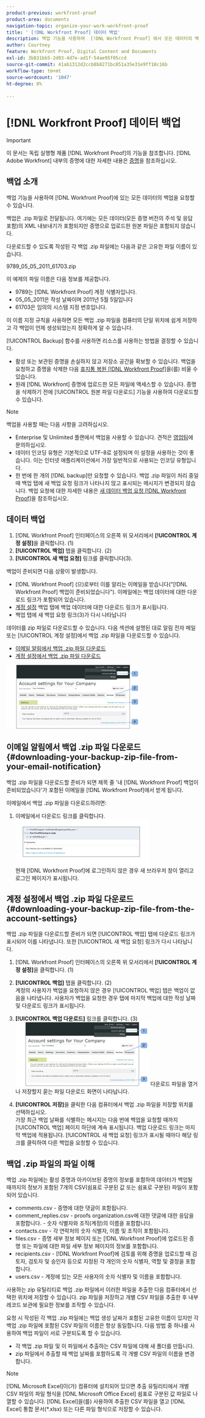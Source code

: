 ```yaml
---
product-previous: workfront-proof
product-area: documents
navigation-topic: organize-your-work-workfront-proof
title: ' [!DNL Workfront Proof] 데이터 백업'
description: 백업 기능을 사용하여  [!DNL Workfront Proof] 에서 모든 데이터의 백업을 요청할 수 있습니다.
author: Courtney
feature: Workfront Proof, Digital Content and Documents
exl-id: 3b831bb5-2d03-4d7e-ad1f-54ae95f05ccd
source-git-commit: 41ab1312d2ccb8b8271bc851a35e31e9ff18c16b
workflow-type: tm+mt
source-wordcount: '1047'
ht-degree: 0%

---
```


# [!DNL Workfront Proof] 데이터 백업

>[!IMPORTANT]
>
>이 문서는 독립 실행형 제품 [!DNL Workfront Proof]의 기능을 참조합니다. [!DNL Adobe Workfront] 내부의 증명에 대한 자세한 내용은 [증명](../../../review-and-approve-work/proofing/proofing.md)을 참조하십시오.

## 백업 소개

백업 기능을 사용하여 [!DNL Workfront Proof]에 있는 모든 데이터의 백업을 요청할 수 있습니다.

백업은 .zip 파일로 전달됩니다. 여기에는 모든 데이터(모든 증명 버전의 주석 및 응답 포함)의 XML 내보내기가 포함되지만 증명으로 업로드한 원본 파일은 포함되지 않습니다.

다운로드할 수 있도록 작성된 각 백업 .zip 파일에는 다음과 같은 고유한 파일 이름이 있습니다.

9789_05_05_2011_61703.zip

이 예제의 파일 이름은 다음 정보를 제공합니다.

* 9789는 [!DNL Workfront Proof] 계정 식별자입니다.
* 05_05_2011은 작성 날짜이며 2011년 5월 5일입니다
* 61703은 임의의 시스템 지정 번호입니다.

이 이름 지정 규칙을 사용하면 모든 백업 .zip 파일을 컴퓨터의 단일 위치에 쉽게 저장하고 각 백업이 언제 생성되었는지 정확하게 알 수 있습니다.

[!UICONTROL Backup] 함수를 사용하면 리소스를 사용하는 방법을 결정할 수 있습니다.

* 활성 또는 보관된 증명을 손실하지 않고 저장소 공간을 확보할 수 있습니다. 백업을 요청하고 증명을 삭제한 다음 [휴지통 복원 [!DNL Workfront Proof]](../../../workfront-proof/wp-work-proofsfiles/manage-your-work/restore-and-empty-trash.md)을(를) 비울 수 있습니다.
* 원래 [!DNL Workfront] 증명에 업로드한 모든 파일에 액세스할 수 있습니다. 증명을 삭제하기 전에 [!UICONTROL 원본 파일 다운로드] 기능을 사용하여 다운로드할 수 있습니다.

>[!NOTE]
>
>백업을 사용할 때는 다음 사항을 고려하십시오.
>
>* Enterprise 및 Unlimited 플랜에서 백업을 사용할 수 있습니다. 견적은 [영업팀](mailto:sales@proofhq.com)에 문의하십시오.
>* 데이터 인코딩 유형은 기본적으로 UTF-8로 설정되며 이 설정을 사용하는 것이 좋습니다. 이는 인터넷 애플리케이션에서 가장 일반적으로 사용되는 인코딩 유형입니다.
>* 한 번에 한 개의 [!DNL backup]만 요청할 수 있습니다. 백업 .zip 파일이 처리 중일 때 백업 탭에 새 백업 요청 링크가 나타나지 않고 표시되는 메시지가 변경되지 않습니다. 백업 요청에 대한 자세한 내용은 [새 데이터 백업 요청 [!DNL Workfront Proof]](../../../workfront-proof/wp-acct-admin/account-settings/request-new-data-backup-in-wp.md)을 참조하십시오.
>



## 데이터 백업

1. [!DNL Workfront Proof] 인터페이스의 오른쪽 위 모서리에서 **[!UICONTROL 계정 설정]**&#x200B;을 클릭합니다. (1)
1. **[!UICONTROL 백업]** 탭을 클릭합니다. (2)
1. **[!UICONTROL 새 백업 요청]** 링크를 클릭합니다(3).

백업이 준비되면 다음 상황이 발생합니다.

* [!DNL Workfront Proof] (으)로부터 이를 알리는 이메일을 받습니다(&quot;[!DNL Workfront Proof] 백업이 준비되었습니다&quot;). 이메일에는 백업 데이터에 대한 다운로드 링크가 포함되어 있습니다.
* [계정 설정](https://support.workfront.com/hc/en-us/sections/115000912147-Account-settings) 백업 탭에 백업 데이터에 대한 다운로드 링크가 표시됩니다.
* 백업 탭에 새 백업 요청 링크(3)가 다시 나타납니다

데이터를 zip 파일로 다운로드할 수 있습니다. 다음 섹션에 설명된 대로 알림 전자 메일 또는 [!UICONTROL 계정 설정]에서 백업 .zip 파일을 다운로드할 수 있습니다.

* [이메일 알림에서 백업 .zip 파일 다운로드](#downloading-your-backup-zip-file-from-your-email-notification)
* [계정 설정에서 백업 .zip 파일 다운로드](#downloading-your-backup-zip-file-from-the-account-settings)

![Request_Backup.png](assets/request-backup-350x167.png)

## 이메일 알림에서 백업 .zip 파일 다운로드 {#downloading-your-backup-zip-file-from-your-email-notification}

백업 .zip 파일을 다운로드할 준비가 되면 제목 줄 &#39;내 [!DNL Workfront Proof] 백업이 준비되었습니다&#39;가 포함된 이메일을 [!DNL Workfront Proof]에서 받게 됩니다.

이메일에서 백업 .zip 파일을 다운로드하려면:

1. 이메일에서 다운로드 링크를 클릭합니다.\
   ![Backup_mail.png](assets/backup-mail-350x120.png)\
   현재 [!DNL Workfront Proof]에 로그인하지 않은 경우 새 브라우저 창이 열리고 로그인 페이지가 표시됩니다.

## 계정 설정에서 백업 .zip 파일 다운로드 {#downloading-your-backup-zip-file-from-the-account-settings}

백업 .zip 파일을 다운로드할 준비가 되면 [!UICONTROL 백업] 탭에 다운로드 링크가 표시되어 이를 나타냅니다. 또한 [!UICONTROL 새 백업 요청] 링크가 다시 나타납니다.

1. [!DNL Workfront Proof] 인터페이스의 오른쪽 위 모서리에서 **[!UICONTROL 계정 설정]**&#x200B;을 클릭합니다. (1)
1. **[!UICONTROL 백업]** 탭을 클릭합니다. (2)\
   계정의 사용자가 백업을 요청하지 않은 경우 [!UICONTROL 백업] 탭은 백업이 없음을 나타냅니다. 사용자가 백업을 요청한 경우 탭에 마지막 백업에 대한 작성 날짜 및 다운로드 링크가 표시됩니다.

1. **[!UICONTROL 백업 다운로드]** 링크를 클릭합니다. (3)\
   ![Download_Backup.png](assets/download-backup-350x167.png) 다운로드 파일을 열거나 저장할지 묻는 파일 다운로드 화면이 나타납니다.

1. **[!UICONTROL 저장]**&#x200B;을 클릭한 다음 컴퓨터에서 백업 .zip 파일을 저장할 위치를 선택하십시오.\
   가장 최근 백업 날짜를 식별하는 메시지는 다음 번에 백업을 요청할 때까지 [!UICONTROL 백업] 페이지 하단에 계속 표시됩니다. 백업 다운로드 링크는 마지막 백업에 적용됩니다. [!UICONTROL 새 백업 요청] 링크가 표시될 때마다 해당 링크를 클릭하여 다른 백업을 요청할 수 있습니다.

## 백업 .zip 파일의 파일 이해

백업 .zip 파일에는 활성 증명과 아카이브된 증명의 정보를 포함하여 데이터가 백업될 때까지의 정보가 포함된 7개의 CSV(쉼표로 구분된 값 또는 쉼표로 구분된) 파일이 포함되어 있습니다.

* comments.csv - 증명에 대한 댓글이 포함됩니다.
* comment_replies.csv - proofs organization.csv에 대한 댓글에 대한 응답을 포함합니다. - 숫자 식별자와 조직(계정)의 이름을 포함합니다.
* contacts.csv - 각 연락처의 숫자 식별자, 이름 및 조직이 포함됩니다.
* files.csv - 증명 세부 정보 페이지 또는 [!DNL Workfront Proof]에 업로드된 증명 또는 파일에 대한 파일 세부 정보 페이지의 정보를 포함합니다.
* recipients.csv - [!DNL Workfront Proof]에 검토를 위해 증명을 업로드할 때 검토자, 검토자 및 승인자 등으로 지정된 각 개인의 숫자 식별자, 역할 및 결정을 포함합니다.
* users.csv - 계정에 있는 모든 사용자의 숫자 식별자 및 이름을 포함합니다.

사용하는 zip 유틸리티로 백업 .zip 파일에서 이러한 파일을 추출한 다음 컴퓨터에서 선택한 위치에 저장할 수 있습니다. zip 파일을 저장하고 개별 CSV 파일을 추출한 후 내부 레코드 보관에 필요한 정보를 조작할 수 있습니다.

요청 시 작성된 각 백업 .zip 파일에는 백업 생성 날짜가 포함된 고유한 이름이 있지만 각 백업 .zip 파일에 포함된 CSV 파일의 이름은 항상 동일합니다. 다음 방법 중 하나를 사용하여 백업 파일이 서로 구분되도록 할 수 있습니다.

* 각 백업 .zip 파일 및 이 파일에서 추출하는 CSV 파일에 대해 새 폴더를 만듭니다.
* zip 파일에서 추출할 때 백업 날짜를 포함하도록 각 개별 CSV 파일의 이름을 변경합니다.

>[!NOTE]
>
>[!DNL Microsoft Excel]이(가) 컴퓨터에 설치되어 있으면 추출 유틸리티에서 개별 CSV 파일의 파일 형식을 [!DNL Microsoft Office Excel] 쉼표로 구분된 값 파일로 나열할 수 있습니다. [!DNL Excel]을(를) 사용하여 추출한 CSV 파일을 열고 [!DNL Excel] 통합 문서(&#42;.xlsx) 또는 다른 파일 형식으로 저장할 수 있습니다.
